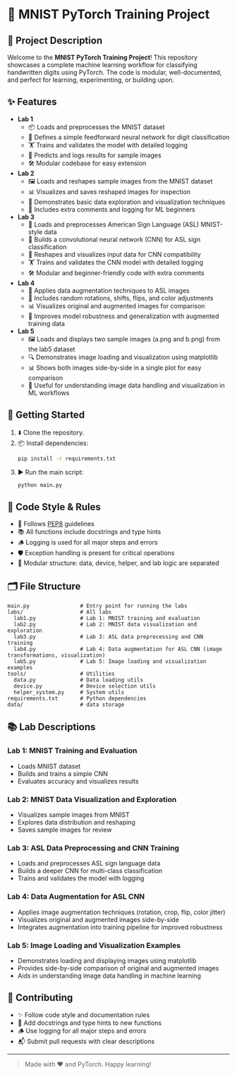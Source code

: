 # 🧠 MNIST PyTorch Training Project

## 🚀 Project Description
Welcome to the **MNIST PyTorch Training Project**! This repository showcases a complete machine learning workflow for classifying handwritten digits using PyTorch. The code is modular, well-documented, and perfect for learning, experimenting, or building upon. 

## ✨ Features
- **Lab 1**
  - 📦 Loads and preprocesses the MNIST dataset
  - 🧩 Defines a simple feedforward neural network for digit classification
  - 🏋️ Trains and validates the model with detailed logging
  - 🔮 Predicts and logs results for sample images
  - 🛠️ Modular codebase for easy extension
- **Lab 2**
  - 🖼️ Loads and reshapes sample images from the MNIST dataset
  - 📊 Visualizes and saves reshaped images for inspection
  - 🧪 Demonstrates basic data exploration and visualization techniques
  - 📝 Includes extra comments and logging for ML beginners
- **Lab 3**
  - 🤟 Loads and preprocesses American Sign Language (ASL) MNIST-style data
  - 🧠 Builds a convolutional neural network (CNN) for ASL sign classification
  - 🔄 Reshapes and visualizes input data for CNN compatibility
  - 🏋️ Trains and validates the CNN model with detailed logging
  - 🛠️ Modular and beginner-friendly code with extra comments
- **Lab 4**
  - 🎨 Applies data augmentation techniques to ASL images
  - 🔄 Includes random rotations, shifts, flips, and color adjustments
  - 📊 Visualizes original and augmented images for comparison
  - 🚀 Improves model robustness and generalization with augmented training data
- **Lab 5**
  - 🖼️ Loads and displays two sample images (a.png and b.png) from the lab5 dataset
  - 🔍 Demonstrates image loading and visualization using matplotlib
  - 📊 Shows both images side-by-side in a single plot for easy comparison
  - 📝 Useful for understanding image data handling and visualization in ML workflows

## 🏁 Getting Started
1. ⬇️ Clone the repository.
2. 📦 Install dependencies:
   ```bash
   pip install -r requirements.txt
   ```
3. ▶️ Run the main script:
   ```bash
   python main.py
   ```

## 🎨 Code Style & Rules
- 📝 Follows [PEP8](https://peps.python.org/pep-0008/) guidelines
- 📚 All functions include docstrings and type hints
- 🪵 Logging is used for all major steps and errors
- 🛡️ Exception handling is present for critical operations
- 🧩 Modular structure: data, device, helper, and lab logic are separated

## 🗂️ File Structure
```
main.py                # Entry point for running the labs
labs/                  # All labs
  lab1.py              # Lab 1: MNIST training and evaluation
  lab2.py              # Lab 2: MNIST data visualization and exploration
  lab3.py              # Lab 3: ASL data preprocessing and CNN training
  lab4.py              # Lab 4: Data augmentation for ASL CNN (image transformations, visualization)
  lab5.py              # Lab 5: Image loading and visualization examples
tools/                 # Utilities
  data.py              # Data loading utils
  device.py            # Device selection utils
  helper_system.py     # System utils
requirements.txt       # Python dependencies
data/                  # data storage
```

## 📚 Lab Descriptions

### Lab 1: MNIST Training and Evaluation
- Loads MNIST dataset
- Builds and trains a simple CNN
- Evaluates accuracy and visualizes results

### Lab 2: MNIST Data Visualization and Exploration
- Visualizes sample images from MNIST
- Explores data distribution and reshaping
- Saves sample images for review

### Lab 3: ASL Data Preprocessing and CNN Training
- Loads and preprocesses ASL sign language data
- Builds a deeper CNN for multi-class classification
- Trains and validates the model with logging

### Lab 4: Data Augmentation for ASL CNN
- Applies image augmentation techniques (rotation, crop, flip, color jitter)
- Visualizes original and augmented images side-by-side
- Integrates augmentation into training pipeline for improved robustness

### Lab 5: Image Loading and Visualization Examples
- Demonstrates loading and displaying images using matplotlib
- Provides side-by-side comparison of original and augmented images
- Aids in understanding image data handling in machine learning

## 🤝 Contributing
- ✨ Follow code style and documentation rules
- 📝 Add docstrings and type hints to new functions
- 🪵 Use logging for all major steps and errors
- 📬 Submit pull requests with clear descriptions

---

> Made with ❤️ and PyTorch. Happy learning!
